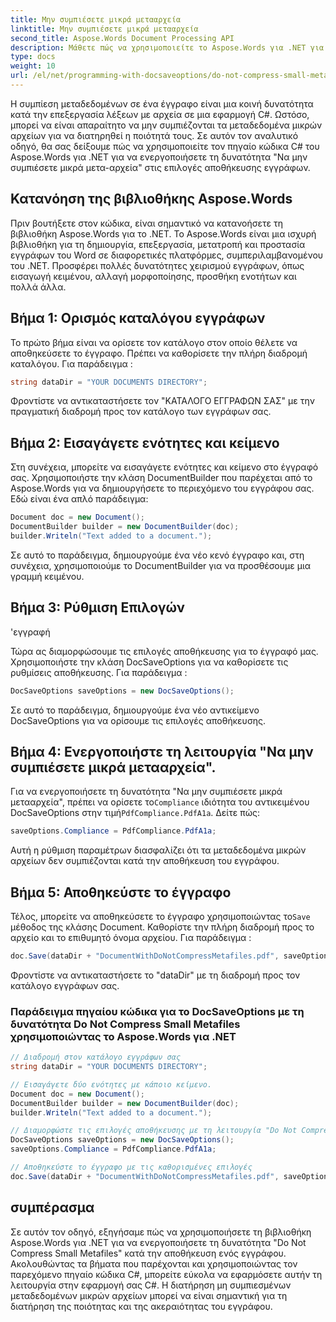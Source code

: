 ```yaml
---
title: Μην συμπιέσετε μικρά μετααρχεία
linktitle: Μην συμπιέσετε μικρά μετααρχεία
second_title: Aspose.Words Document Processing API
description: Μάθετε πώς να χρησιμοποιείτε το Aspose.Words για .NET για να ενεργοποιήσετε τη δυνατότητα Να μην συμπιέζονται μικρά μετααρχεία κατά την αποθήκευση εγγράφων.
type: docs
weight: 10
url: /el/net/programming-with-docsaveoptions/do-not-compress-small-metafiles/
---
```


Η συμπίεση μεταδεδομένων σε ένα έγγραφο είναι μια κοινή δυνατότητα κατά την επεξεργασία λέξεων με αρχεία σε μια εφαρμογή C#. Ωστόσο, μπορεί να είναι απαραίτητο να μην συμπιέζονται τα μεταδεδομένα μικρών αρχείων για να διατηρηθεί η ποιότητά τους. Σε αυτόν τον αναλυτικό οδηγό, θα σας δείξουμε πώς να χρησιμοποιείτε τον πηγαίο κώδικα C# του Aspose.Words για .NET για να ενεργοποιήσετε τη δυνατότητα "Να μην συμπιέσετε μικρά μετα-αρχεία" στις επιλογές αποθήκευσης εγγράφων.

## Κατανόηση της βιβλιοθήκης Aspose.Words

Πριν βουτήξετε στον κώδικα, είναι σημαντικό να κατανοήσετε τη βιβλιοθήκη Aspose.Words για το .NET. Το Aspose.Words είναι μια ισχυρή βιβλιοθήκη για τη δημιουργία, επεξεργασία, μετατροπή και προστασία εγγράφων του Word σε διαφορετικές πλατφόρμες, συμπεριλαμβανομένου του .NET. Προσφέρει πολλές δυνατότητες χειρισμού εγγράφων, όπως εισαγωγή κειμένου, αλλαγή μορφοποίησης, προσθήκη ενοτήτων και πολλά άλλα.

## Βήμα 1: Ορισμός καταλόγου εγγράφων

Το πρώτο βήμα είναι να ορίσετε τον κατάλογο στον οποίο θέλετε να αποθηκεύσετε το έγγραφο. Πρέπει να καθορίσετε την πλήρη διαδρομή καταλόγου. Για παράδειγμα :

```csharp
string dataDir = "YOUR DOCUMENTS DIRECTORY";
```

Φροντίστε να αντικαταστήσετε τον "ΚΑΤΑΛΟΓΟ ΕΓΓΡΑΦΩΝ ΣΑΣ" με την πραγματική διαδρομή προς τον κατάλογο των εγγράφων σας.

## Βήμα 2: Εισαγάγετε ενότητες και κείμενο

Στη συνέχεια, μπορείτε να εισαγάγετε ενότητες και κείμενο στο έγγραφό σας. Χρησιμοποιήστε την κλάση DocumentBuilder που παρέχεται από το Aspose.Words για να δημιουργήσετε το περιεχόμενο του εγγράφου σας. Εδώ είναι ένα απλό παράδειγμα:

```csharp
Document doc = new Document();
DocumentBuilder builder = new DocumentBuilder(doc);
builder.Writeln("Text added to a document.");
```

Σε αυτό το παράδειγμα, δημιουργούμε ένα νέο κενό έγγραφο και, στη συνέχεια, χρησιμοποιούμε το DocumentBuilder για να προσθέσουμε μια γραμμή κειμένου.

## Βήμα 3: Ρύθμιση Επιλογών

'εγγραφή

Τώρα ας διαμορφώσουμε τις επιλογές αποθήκευσης για το έγγραφό μας. Χρησιμοποιήστε την κλάση DocSaveOptions για να καθορίσετε τις ρυθμίσεις αποθήκευσης. Για παράδειγμα :

```csharp
DocSaveOptions saveOptions = new DocSaveOptions();
```

Σε αυτό το παράδειγμα, δημιουργούμε ένα νέο αντικείμενο DocSaveOptions για να ορίσουμε τις επιλογές αποθήκευσης.

## Βήμα 4: Ενεργοποιήστε τη λειτουργία "Να μην συμπιέσετε μικρά μετααρχεία".

 Για να ενεργοποιήσετε τη δυνατότητα "Να μην συμπιέσετε μικρά μετααρχεία", πρέπει να ορίσετε το`Compliance` ιδιότητα του αντικειμένου DocSaveOptions στην τιμή`PdfCompliance.PdfA1a`. Δείτε πώς:

```csharp
saveOptions.Compliance = PdfCompliance.PdfA1a;
```

Αυτή η ρύθμιση παραμέτρων διασφαλίζει ότι τα μεταδεδομένα μικρών αρχείων δεν συμπιέζονται κατά την αποθήκευση του εγγράφου.

## Βήμα 5: Αποθηκεύστε το έγγραφο

Τέλος, μπορείτε να αποθηκεύσετε το έγγραφο χρησιμοποιώντας το`Save` μέθοδος της κλάσης Document. Καθορίστε την πλήρη διαδρομή προς το αρχείο και το επιθυμητό όνομα αρχείου. Για παράδειγμα :

```csharp
doc.Save(dataDir + "DocumentWithDoNotCompressMetafiles.pdf", saveOptions);
```

Φροντίστε να αντικαταστήσετε το "dataDir" με τη διαδρομή προς τον κατάλογο εγγράφων σας.

### Παράδειγμα πηγαίου κώδικα για το DocSaveOptions με τη δυνατότητα Do Not Compress Small Metafiles χρησιμοποιώντας το Aspose.Words για .NET

```csharp
// Διαδρομή στον κατάλογο εγγράφων σας
string dataDir = "YOUR DOCUMENTS DIRECTORY";

// Εισαγάγετε δύο ενότητες με κάποιο κείμενο.
Document doc = new Document();
DocumentBuilder builder = new DocumentBuilder(doc);
builder.Writeln("Text added to a document.");

// Διαμορφώστε τις επιλογές αποθήκευσης με τη λειτουργία "Do Not Compress Small Metafiles".
DocSaveOptions saveOptions = new DocSaveOptions();
saveOptions.Compliance = PdfCompliance.PdfA1a;

// Αποθηκεύστε το έγγραφο με τις καθορισμένες επιλογές
doc.Save(dataDir + "DocumentWithDoNotCompressMetafiles.pdf", saveOptions);
```

## συμπέρασμα

Σε αυτόν τον οδηγό, εξηγήσαμε πώς να χρησιμοποιήσετε τη βιβλιοθήκη Aspose.Words για .NET για να ενεργοποιήσετε τη δυνατότητα "Do Not Compress Small Metafiles" κατά την αποθήκευση ενός εγγράφου. Ακολουθώντας τα βήματα που παρέχονται και χρησιμοποιώντας τον παρεχόμενο πηγαίο κώδικα C#, μπορείτε εύκολα να εφαρμόσετε αυτήν τη λειτουργία στην εφαρμογή σας C#. Η διατήρηση μη συμπιεσμένων μεταδεδομένων μικρών αρχείων μπορεί να είναι σημαντική για τη διατήρηση της ποιότητας και της ακεραιότητας του εγγράφου.